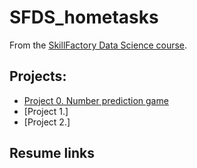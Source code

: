 # SFDS_hometasks

From the [SkillFactory Data Science course](https://skillfactory.ru/data-science).

 ## Projects:

* [Project 0. Number prediction game](https://github.com/DSminer/SFDS_hometasks/tree/main/Project_0)
* [Project 1.]
* [Project 2.]

## Resume links
